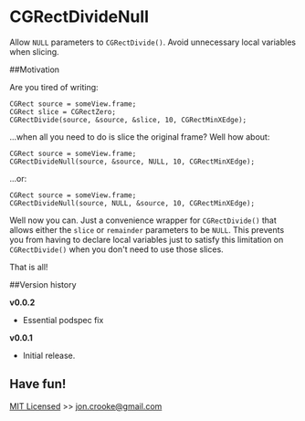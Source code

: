 CGRectDivideNull
================

Allow `NULL` parameters to `CGRectDivide()`. Avoid unnecessary local variables when slicing.

##Motivation

Are you tired of writing:

	CGRect source = someView.frame;
	CGRect slice = CGRectZero;
	CGRectDivide(source, &source, &slice, 10, CGRectMinXEdge);
	
...when all you need to do is slice the original frame? Well how about:

	CGRect source = someView.frame;
	CGRectDivideNull(source, &source, NULL, 10, CGRectMinXEdge);
	
...or:

	CGRect source = someView.frame;
	CGRectDivideNull(source, NULL, &source, 10, CGRectMinXEdge);
	
Well now you can. Just a convenience wrapper for `CGRectDivide()` that allows either the `slice` or `remainder` parameters to be `NULL`. This prevents you from having to declare local variables just to satisfy this limitation on `CGRectDivide()` when you don't need to use those slices.

That is all!

##Version history

**v0.0.2**

* Essential podspec fix

**v0.0.1**

* Initial release.

Have fun!
---------

[MIT Licensed](http://jc.mit-license.org/) >> [jon.crooke@gmail.com](mailto:jon.crooke@gmail.com)


